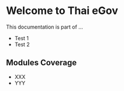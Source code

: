 # Welcome to Thai eGov

This documentation is part of ...

- Test 1
- Test 2

## Modules Coverage

- XXX
- YYY
